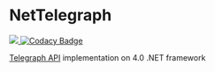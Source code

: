# NetTelegraph

<a href="https://teamcity.nesterov.tk/viewType.html?buildTypeId=NetTelegraph_Build&guest=1"><img src="https://teamcity.nesterov.tk/app/rest/builds/buildType:(id:NetTelegraph_Build)/statusIcon">
[![Codacy Badge](https://api.codacy.com/project/badge/Grade/bcb5bc89d6a34e15aaad0fa4e1be5015)](https://www.codacy.com/app/vertigra/NetTelegraph?utm_source=github.com&utm_medium=referral&utm_content=vertigra/NetTelegraph&utm_campaign=badger)
  
<a href="http://telegra.ph/api">Telegraph API</a> implementation on 4.0 .NET framework


